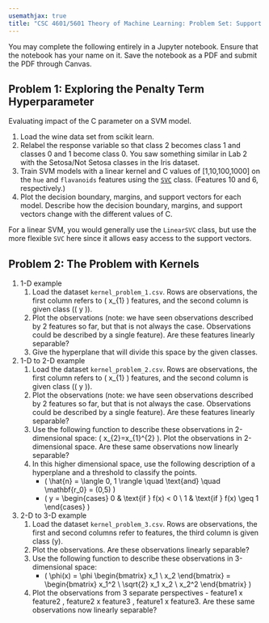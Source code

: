 ```yaml
---
usemathjax: true
title: "CSC 4601/5601 Theory of Machine Learning: Problem Set: Support Vector Machines"
---
```


You may complete the following entirely in a Jupyter notebook. Ensure that the notebook has your name on it. Save the notebook as a PDF and submit the PDF through Canvas.

## Problem 1: Exploring the Penalty Term Hyperparameter

Evaluating impact of the C parameter on a SVM model.

1. Load the wine data set from scikit learn.
2. Relabel the response variable so that class 2 becomes class 1 and classes 0 and 1 become class 0. You saw something similar in Lab 2 with the Setosa/Not Setosa classes in the Iris dataset.
3. Train SVM models with a linear kernel and C values of [1,10,100,1000] on the `hue` and `flavanoids` features using the [```SVC```](https://scikit-learn.org/stable/modules/generated/sklearn.svm.SVC.html) class. (Features 10 and 6, respectively.)
4. Plot the decision boundary, margins, and support vectors for each model. Describe how the decision boundary, margins, and support vectors change with the different values of C.

For a linear SVM, you would generally use the `LinearSVC` class, but use the more flexible `SVC` here since it allows easy access to the support vectors.

## Problem 2: The Problem with Kernels

1. 1-D example
    1. Load the dataset `kernel_problem_1.csv`. Rows are observations,
the first column refers to \( x_{1} \) features, and the second column
is given class (\( y \)).
    2. Plot the observations (note: we have seen observations described by
2 features so far, but that is not always the case. Observations could
be described by a single feature). Are these features linearly separable?
    3. Give the hyperplane that will divide this space by the given classes.
2. 1-D to 2-D example
    1. Load the dataset `kernel_problem_2.csv`. Rows are observations,
the first column refers to \( x_{1} \) features, and the second column is given class (\( y \)).
    2. Plot the observations (note: we have seen observations described by
2 features so far, but that is not always the case. Observations could
be described by a single feature). Are these features linearly separable?
    3. Use the following function to describe these observations in 2-dimensional
space: \( x_{2}=x_{1}^{2} \). Plot the observations in 2-dimensional
space. Are these same observations now linearly separable?
    4. In this higher dimensional space, use the following description of
a hyperplane and a threshold to classify the points.
        - \( \hat{n} = \langle 0, 1 \rangle \quad \text{and} \quad \mathbf{r_0} = (0,5) \)
        - \( y = \begin{cases} 0 & \text{if } f(x) < 0 \\ 1 & \text{if } f(x) \geq 1 \end{cases} \)
3. 2-D to 3-D example
    1. Load the dataset `kernel_problem_3.csv`. Rows are observations,
the first and second columns refer to features, the third column is
given class (y).
    2. Plot the observations. Are these observations linearly separable?
    3. Use the following function to describe these observations in 3-dimensional
space:
        - \( \phi(x) = \phi \begin{bmatrix} x_1 \\ x_2 \end{bmatrix} = \begin{bmatrix} x_1^2 \\ \sqrt{2} x_1 x_2 \\ x_2^2 \end{bmatrix} \)
    4. Plot the observations from 3 separate perspectives - feature1
x feature2 , feature2 x feature3 , feature1 x feature3. Are these
same observations now linearly separable?
